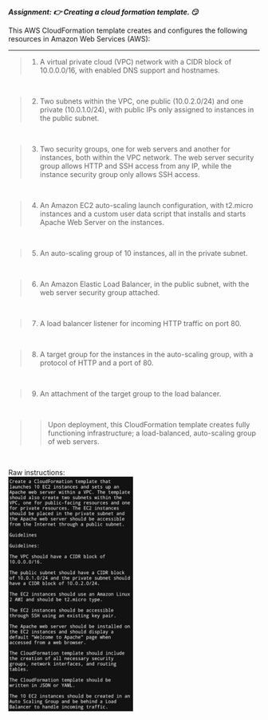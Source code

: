 **<em> Assignment: :point_right: Creating a cloud formation template. :smirk: </em>**

This AWS CloudFormation template creates and configures the following resources in Amazon Web Services (AWS):

---

> 1. A virtual private cloud (VPC) network with a CIDR block of 10.0.0.0/16, with enabled DNS support and hostnames.
<br/>

> 2. Two subnets within the VPC, one public (10.0.2.0/24) and one private (10.0.1.0/24), with public IPs only assigned to instances in the public subnet.
<br/> 

> 3. Two security groups, one for web servers and another for instances, both within the VPC network. The web server security group allows HTTP and SSH access from any IP, while the instance security group only allows SSH access.
<br/>

> 4. An Amazon EC2 auto-scaling launch configuration, with t2.micro instances and a custom user data script that installs and starts Apache Web Server on the instances.
<br/>

> 5. An auto-scaling group of 10 instances, all in the private subnet.
<br/>

> 6. An Amazon Elastic Load Balancer, in the public subnet, with the web server security group attached.
<br/>

> 7. A load balancer listener for incoming HTTP traffic on port 80.
<br/>

> 8. A target group for the instances in the auto-scaling group, with a protocol of HTTP and a port of 80.
<br/>

> 9. An attachment of the target group to the load balancer.
<br/>

>> Upon deployment, this CloudFormation template creates fully functioning infrastructure; a load-balanced, auto-scaling group of web servers.

<br/>

Raw instructions:
<br/>
<img
  src="https://github.com/Stevecmd/CloudForceKE/blob/1352d091239217d446ca942cd209d503c10f5a6f/Assignments/Assignment%201/Instructions.jpeg"
  alt="Assignment 1 instructions"
  title="Assignment 1"
  style="display: inline-block; margin: 0 auto; max-width: 250px">

  